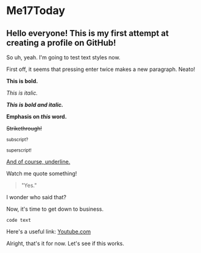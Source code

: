 # Me17Today
## Hello everyone! This is my first attempt at creating a profile on GitHub!

So uh, yeah. I'm going to test text styles now.

First off, it seems that pressing enter twice makes a new paragraph. Neato!

**This is bold.**

*This is italic.*

***This is bold and italic.***

**Emphasis on *this* word.**

~~Strikethrough!~~

<sub>subscript?</sub>

<sup>superscript!</sup>

<ins>And of course, underline.</ins>

Watch me quote something!
> "Yes."

I wonder who said that?

Now, it's time to get down to business.
```
code text
```

Here's a useful link:
[Youtube.com](https://www.youtube.com/)

Alright, that's it for now. Let's see if this works.
